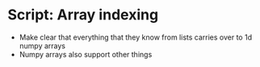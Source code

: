# Script: Array indexing

- Make clear that everything that they know from lists carries over to 1d numpy arrays
- Numpy arrays also support other things
